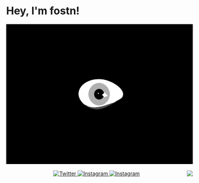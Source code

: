 # Hey, I'm fostn!
<p align="center">
  <img src="Eye.GIF">
</p>

<img align="right" src="https://github-readme-stats.vercel.app/api?username=fostn&show_icons=true&icon_color=CE1D2D&text_color=718096&bg_color=00000000&hide_title=true&hide_border=true" />

<p align="center">
  <a href="https://twitter.com/0xf09l" target="_blank">
    <img src="https://img.shields.io/badge/twitter-%231DA1F2.svg?&style=for-the-badge&logo=twitter&logoColor=white&color=071A2C" alt="Twitter"/>
  </a>
  <a href="https://instagram.com/f09l" target="_blank">
    <img src="https://img.shields.io/badge/instagram-%23E4405F.svg?&style=for-the-badge&logo=instagram&logoColor=white&color=071A2C" alt="Instagram"/>
  </a>
  <a href="https://t.me/ifostn" target="_blank">
    <img src="https://img.shields.io/badge/Telegram-%23E4405F.svg?&style=for-the-badge&logo=Telegram&logoColor=white&color=071A2C" alt="Instagram"/>
  </a>
</p>
